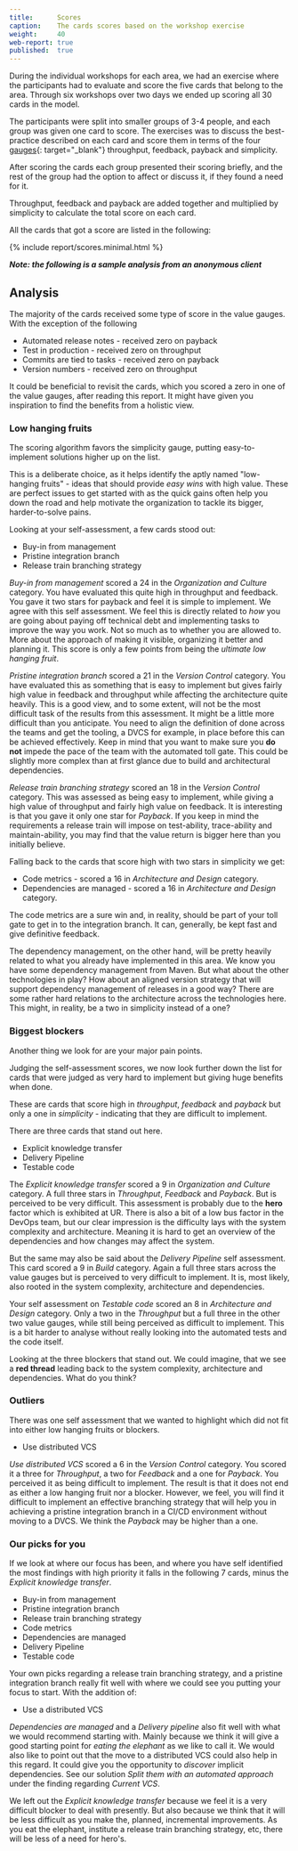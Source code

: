 ```yaml
---
title:      Scores
caption:    The cards scores based on the workshop exercise
weight:     40
web-report: true
published:  true
---
```


During the individual workshops for each area, we had an exercise where the participants had to evaluate and score the five cards that belong to the area. 
Through six workshops over two days we ended up scoring all 30 cards in the model.

The participants were split into smaller groups of 3-4 people, and each group was given one card to score. 
The exercises was to discuss the best-practice described on each card and score them in terms of the four 
[gauges](/gauges/){: target="_blank"} throughput, feedback, payback and simplicity.

After scoring the cards each group presented their scoring briefly, and the rest of the group had the option to affect or discuss it, if they found a need for it.

<!--TODO: add pictures from the workshop -->

Throughput, feedback and payback are added together and multiplied by simplicity to calculate the total score on each card.

All the cards that got a score are listed in the following:

{% include report/scores.minimal.html %}

<!--TODO: write the analysis -->
**_Note: the following is a sample analysis from an anonymous client_**

## Analysis
The majority of the cards received some type of score in the value gauges. With the exception of the following

* Automated release notes - received zero on payback
* Test in production - received zero on throughput
* Commits are tied to tasks - received zero on payback
* Version numbers - received zero on throughput

It could be beneficial to revisit the cards, which you scored a zero in one of the value gauges, after reading this report. 
It might have given you inspiration to find the benefits from a holistic view.

### Low hanging fruits

The scoring algorithm favors the simplicity gauge, putting easy-to-implement solutions higher up on the list.

This is a deliberate choice, as it helps identify the aptly named "low-hanging fruits" - ideas that should provide *easy wins* with high value.
These are perfect issues to get started with as the quick gains often help you down the road and help motivate the organization to tackle its bigger, harder-to-solve pains.

Looking at your self-assessment, a few cards stood out:

* Buy-in from management
* Pristine integration branch
* Release train branching strategy

*Buy-in from management* scored a 24 in the *Organization and Culture* category. You have evaluated this quite high in throughput and feedback. 
You gave it two stars for payback and feel it is simple to implement. We agree with this self assessment. 
We feel this is directly related to *how* you are going about paying off technical debt and implementing tasks to improve the way you work. 
Not so much as to whether you are allowed to. More about the approach of making it visible, organizing it better and planning it. 
This score is only a few points from being the *ultimate low hanging fruit*. 

*Pristine integration branch* scored a 21 in the *Version Control* category. You have evaluated this as something that 
is easy to implement but gives fairly high value in feedback and throughput while affecting the architecture quite heavily. 
This is a good view, and to some extent, will not be the most difficult task of the results from this assessment. 
It might be a little more difficult than you anticipate. You need to align the definition of done across the teams and 
get the tooling, a DVCS for example, in place before this can be achieved effectively. Keep in mind that you want to make 
sure you **do not** impede the pace of the team with the automated toll gate. This could be slightly more complex than at 
first glance due to build and architectural dependencies.

*Release train branching strategy* scored an 18 in the *Version Control* category. This was assessed as being easy to implement, 
while giving a high value of throughput and fairly high value on feedback. It is interesting is that you gave it only one 
star for *Payback*. If you keep in mind the requirements a release train will impose on test-ability, trace-ability and 
maintain-ability, you may find that the value return is bigger here than you initially believe. 

Falling back to the cards that score high with two stars in simplicity we get: 

* Code metrics - scored a 16 in *Architecture and Design* category.
* Dependencies are managed - scored a 16 in *Architecture and Design* category.

The code metrics are a sure win and, in reality, should be part of your toll gate to get in to the integration branch. 
It can, generally, be kept fast and give definitive feedback.

The dependency management, on the other hand, will be pretty heavily related to what you already have implemented in this area. 
We know you have some dependency management from Maven. But what about the other technologies in play? How about an aligned 
version strategy that will support dependency management of releases in a good way? There are some rather hard relations 
to the architecture across the technologies here. This might, in reality, be a two in simplicity instead of a one?

### Biggest blockers

Another thing we look for are your major pain points.

Judging the self-assessment scores, we now look further down the list for cards that were judged as very hard to implement 
but giving huge benefits when done.

These are cards that score high in _throughput_, _feedback_ and _payback_ but only a one in _simplicity_ - indicating 
that they are difficult to implement.

There are three cards that stand out here.

* Explicit knowledge transfer
* Delivery Pipeline
* Testable code

The *Explicit knowledge transfer* scored a 9 in *Organization and Culture* category. A full three stars in *Throughput*, *Feedback* and *Payback*. 
But is perceived to be very difficult. This assessment is probably due to the **hero** factor which is exhibited at UR. 
There is also a bit of a low bus factor in the DevOps team, but our clear impression is the difficulty lays with the system complexity and architecture. 
Meaning it is hard to get an overview of the dependencies and how changes may affect the system. 

But the same may also be said about the *Delivery Pipeline* self assessment. This card scored a 9 in *Build* category. 
Again a full three stars across the value gauges but is perceived to very difficult to implement. 
It is, most likely, also rooted in the system complexity, architecture and dependencies. 

Your self assessment on *Testable code* scored an 8 in *Architecture and Design* category. Only a two in the *Throughput* 
but a full three in the other two value gauges, while still being perceived as difficult to implement. 
This is a bit harder to analyse without really looking into the automated tests and the code itself. 

Looking at the three blockers that stand out. 
We could imagine, that we see a **red thread** leading back to the system complexity, architecture and dependencies. What do you think? 

### Outliers
There was one self assessment that we wanted to highlight which did not fit into either low hanging fruits or blockers. 

* Use distributed VCS

*Use distributed VCS* scored a 6 in the *Version Control* category. You scored it a three for *Throughput*, a two for *Feedback* and a one for *Payback*. You perceived it as being difficult to implement. The result is that it does not end as either a low hanging fruit nor a blocker. However, we feel, you will find it difficult to implement an effective branching strategy that will help you in achieving a pristine integration branch in a CI/CD environment without moving to a DVCS. We think the *Payback* may be higher than a one. 

### Our picks for you

If we look at where our focus has been, and where you have self identified the most findings with high priority it falls in the following 7 cards, minus the *Explicit knowledge transfer*. 

* Buy-in from management
* Pristine integration branch
* Release train branching strategy
* Code metrics
* Dependencies are managed
* Delivery Pipeline
* Testable code

Your own picks regarding a release train branching strategy, and a pristine integration branch really fit well with where we could see you putting your focus to start. With the addition of:

* Use a distributed VCS

*Dependencies are managed* and a *Delivery pipeline* also fit well with what we would recommend starting with. Mainly because we think it will give a good starting point for *eating the elephant* as we like to call it. We would also like to point out that the move to a distributed VCS could also help in this regard. It could give you the opportunity to *discover* implicit dependencies. See our solution *Split them with an automated approach* under the finding regarding *Current VCS*.

We left out the *Explicit knowledge transfer* because we feel it is a very difficult blocker to deal with presently. But also because we think that it will be less difficult as you make the, planned, incremental improvements. As you eat the elephant, institute a release train branching strategy, etc, there will be less of a need for hero's.

